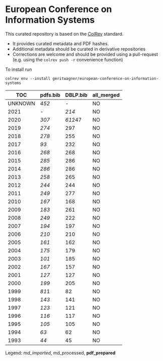# European Conference on Information Systems

This curated repository is based on the [ColRev](https://github.com/geritwagner/colrev_core) standard.

- It provides curated metadata and PDF hashes.
- Additional metadata should be curated in derivative repositories
- Corrections are welcome and should be provided using a pull-request (e.g. using the `colrev push -r` convenience function)

To install run

```
colrev env --install geritwagner/european-conference-on-information-systems 
```

<!-- TABLE_SUMMARY -->

|TOC           |pdfs.bib        |DBLP.bib        |all_merged      |
|--------------|----------------|----------------|----------------|
|UNKNOWN       |           *452*|               -|              NO|
|2021          |               -|           *214*|              NO|
|2020          |           *307*|         *61*247|              NO|
|2019          |           *274*|             297|              NO|
|2018          |           *278*|             255|              NO|
|2017          |            *93*|             232|              NO|
|2016          |           *268*|             268|              NO|
|2015          |           *285*|             286|              NO|
|2014          |           *286*|             286|              NO|
|2013          |           *258*|             265|              NO|
|2012          |           *244*|             244|              NO|
|2011          |           *249*|             277|              NO|
|2010          |           *167*|             168|              NO|
|2009          |           *183*|             261|              NO|
|2008          |           *249*|             222|              NO|
|2007          |           *194*|             197|              NO|
|2006          |           *210*|             210|              NO|
|2005          |           *161*|             162|              NO|
|2004          |           *175*|             179|              NO|
|2003          |           *101*|             185|              NO|
|2002          |           *167*|             157|              NO|
|2001          |           *127*|             127|              NO|
|2000          |           *199*|             205|              NO|
|1999          |           *81*1|              82|              NO|
|1998          |           *143*|             141|              NO|
|1997          |           *123*|             121|              NO|
|1996          |           *116*|             117|              NO|
|1995          |           *105*|             105|              NO|
|1994          |            *63*|              62|              NO|
|1993          |            *44*|              45|              NO|

Legend: *md_imported*, md_processed, **pdf_prepared**
